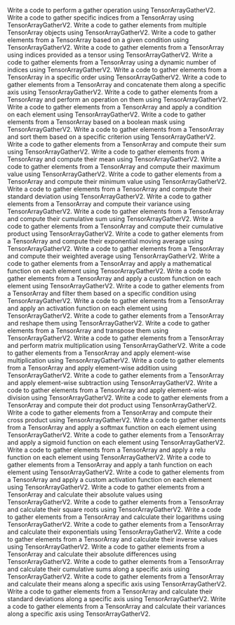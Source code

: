 Write a code to perform a gather operation using TensorArrayGatherV2.
Write a code to gather specific indices from a TensorArray using TensorArrayGatherV2.
Write a code to gather elements from multiple TensorArray objects using TensorArrayGatherV2.
Write a code to gather elements from a TensorArray based on a given condition using TensorArrayGatherV2.
Write a code to gather elements from a TensorArray using indices provided as a tensor using TensorArrayGatherV2.
Write a code to gather elements from a TensorArray using a dynamic number of indices using TensorArrayGatherV2.
Write a code to gather elements from a TensorArray in a specific order using TensorArrayGatherV2.
Write a code to gather elements from a TensorArray and concatenate them along a specific axis using TensorArrayGatherV2.
Write a code to gather elements from a TensorArray and perform an operation on them using TensorArrayGatherV2.
Write a code to gather elements from a TensorArray and apply a condition on each element using TensorArrayGatherV2.
Write a code to gather elements from a TensorArray based on a boolean mask using TensorArrayGatherV2.
Write a code to gather elements from a TensorArray and sort them based on a specific criterion using TensorArrayGatherV2.
Write a code to gather elements from a TensorArray and compute their sum using TensorArrayGatherV2.
Write a code to gather elements from a TensorArray and compute their mean using TensorArrayGatherV2.
Write a code to gather elements from a TensorArray and compute their maximum value using TensorArrayGatherV2.
Write a code to gather elements from a TensorArray and compute their minimum value using TensorArrayGatherV2.
Write a code to gather elements from a TensorArray and compute their standard deviation using TensorArrayGatherV2.
Write a code to gather elements from a TensorArray and compute their variance using TensorArrayGatherV2.
Write a code to gather elements from a TensorArray and compute their cumulative sum using TensorArrayGatherV2.
Write a code to gather elements from a TensorArray and compute their cumulative product using TensorArrayGatherV2.
Write a code to gather elements from a TensorArray and compute their exponential moving average using TensorArrayGatherV2.
Write a code to gather elements from a TensorArray and compute their weighted average using TensorArrayGatherV2.
Write a code to gather elements from a TensorArray and apply a mathematical function on each element using TensorArrayGatherV2.
Write a code to gather elements from a TensorArray and apply a custom function on each element using TensorArrayGatherV2.
Write a code to gather elements from a TensorArray and filter them based on a specific condition using TensorArrayGatherV2.
Write a code to gather elements from a TensorArray and apply an activation function on each element using TensorArrayGatherV2.
Write a code to gather elements from a TensorArray and reshape them using TensorArrayGatherV2.
Write a code to gather elements from a TensorArray and transpose them using TensorArrayGatherV2.
Write a code to gather elements from a TensorArray and perform matrix multiplication using TensorArrayGatherV2.
Write a code to gather elements from a TensorArray and apply element-wise multiplication using TensorArrayGatherV2.
Write a code to gather elements from a TensorArray and apply element-wise addition using TensorArrayGatherV2.
Write a code to gather elements from a TensorArray and apply element-wise subtraction using TensorArrayGatherV2.
Write a code to gather elements from a TensorArray and apply element-wise division using TensorArrayGatherV2.
Write a code to gather elements from a TensorArray and compute their dot product using TensorArrayGatherV2.
Write a code to gather elements from a TensorArray and compute their cross product using TensorArrayGatherV2.
Write a code to gather elements from a TensorArray and apply a softmax function on each element using TensorArrayGatherV2.
Write a code to gather elements from a TensorArray and apply a sigmoid function on each element using TensorArrayGatherV2.
Write a code to gather elements from a TensorArray and apply a relu function on each element using TensorArrayGatherV2.
Write a code to gather elements from a TensorArray and apply a tanh function on each element using TensorArrayGatherV2.
Write a code to gather elements from a TensorArray and apply a custom activation function on each element using TensorArrayGatherV2.
Write a code to gather elements from a TensorArray and calculate their absolute values using TensorArrayGatherV2.
Write a code to gather elements from a TensorArray and calculate their square roots using TensorArrayGatherV2.
Write a code to gather elements from a TensorArray and calculate their logarithms using TensorArrayGatherV2.
Write a code to gather elements from a TensorArray and calculate their exponentials using TensorArrayGatherV2.
Write a code to gather elements from a TensorArray and calculate their inverse values using TensorArrayGatherV2.
Write a code to gather elements from a TensorArray and calculate their absolute differences using TensorArrayGatherV2.
Write a code to gather elements from a TensorArray and calculate their cumulative sums along a specific axis using TensorArrayGatherV2.
Write a code to gather elements from a TensorArray and calculate their means along a specific axis using TensorArrayGatherV2.
Write a code to gather elements from a TensorArray and calculate their standard deviations along a specific axis using TensorArrayGatherV2.
Write a code to gather elements from a TensorArray and calculate their variances along a specific axis using TensorArrayGatherV2.